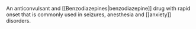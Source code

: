 An anticonvulsant and [[Benzodiazepines|benzodiazepine]] drug with rapid onset that is commonly used in seizures, anesthesia and [[anxiety]] disorders.